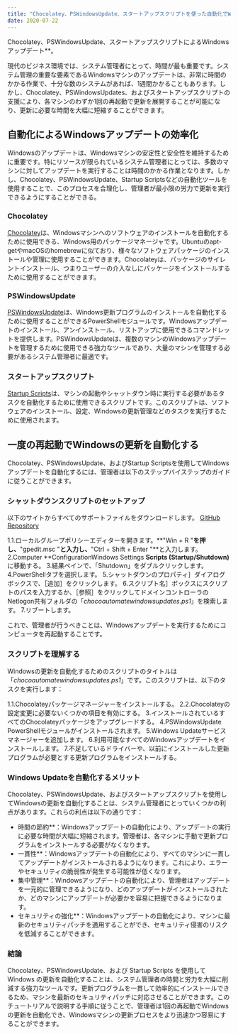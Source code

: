 ```yaml
---
title: "Chocolatey、PSWindowsUpdate、スタートアップスクリプトを使った自動化でWindows Updateを効率化する"
date: 2020-07-22
---
```

Chocolatey、PSWindowsUpdate、スタートアップスクリプトによるWindowsアップデート**。

現代のビジネス環境では、システム管理者にとって、時間が最も重要です。システム管理の重要な要素であるWindowsマシンのアップデートは、非常に時間のかかる作業で、十分な数のシステムがあれば、1週間かかることもあります。しかし、Chocolatey、PSWindowsUpdates、およびスタートアップスクリプトの支援により、各マシンのわずか1回の再起動で更新を展開することが可能になり、更新に必要な時間を大幅に短縮することができます。

## 自動化によるWindowsアップデートの効率化

Windowsのアップデートは、Windowsマシンの安定性と安全性を維持するために重要です。特にリソースが限られているシステム管理者にとっては、多数のマシンに対してアップデートを実行することは時間のかかる作業となります。しかし、Chocolatey、PSWindowsUpdate、Startup Scriptsなどの自動化ツールを使用することで、このプロセスを合理化し、管理者が最小限の労力で更新を実行できるようにすることができる。

### Chocolatey

[Chocolatey](https://chocolatey.org/)は、Windowsマシンへのソフトウェアのインストールを自動化するために使用できる、Windows用のパッケージマネージャです。Ubuntuのapt-getやmacOSのhomebrewに似ており、様々なソフトウェアパッケージのインストールや管理に使用することができます。Chocolateyは、パッケージのサイレントインストール、つまりユーザーの介入なしにパッケージをインストールするために使用することができます。

### PSWindowsUpdate

[PSWindowsUpdate](https://www.powershellgallery.com/packages/PSWindowsUpdate/2.0.0.4)は、Windows更新プログラムのインストールを自動化するために使用することができるPowerShellモジュールです。Windowsアップデートのインストール、アンインストール、リストアップに使用できるコマンドレットを提供します。PSWindowsUpdateは、複数のマシンのWindowsアップデートを管理するために使用できる強力なツールであり、大量のマシンを管理する必要があるシステム管理者に最適です。

### スタートアップスクリプト

[Startup Scripts](https://docs.microsoft.com/en-us/previous-versions/windows/it-pro/windows-server-2012-R2-and-2012/dn789190(v=ws.11))は、マシンの起動やシャットダウン時に実行する必要があるタスクを自動化するために使用できるスクリプトです。このスクリプトは、ソフトウェアのインストール、設定、Windowsの更新管理などのタスクを実行するために使用されます。

## 一度の再起動でWindowsの更新を自動化する

Chocolatey、PSWindowsUpdate、およびStartup Scriptsを使用してWindowsアップデートを自動化するには、管理者は以下のステップバイステップのガイドに従うことができます。

### シャットダウンスクリプトのセットアップ
以下のサイトからすべてのサポートファイルをダウンロードします。 [GitHub Repository](https://github.com/simeononsecurity/ChocoAutomateWindowsUpdates)

1.1.ローカルグループポリシーエディターを開きます。**"Win + R "**を押し、**"gpedit.msc "**と入力し、**"Ctrl + Shift + Enter "**と入力します。
2.Computer **ConfigurationWindows Settings **Scripts (Startup/Shutdown)** に移動する。
3.結果ペインで、「Shutdown」をダブルクリックします。
4.PowerShellタブを選択します。
5.シャットダウンのプロパティ］ダイアログボックスで、［追加］をクリックします。
6.スクリプト名］ボックスにスクリプトのパスを入力するか、［参照］をクリックしてドメインコントローラのNetlogon共有フォルダの「*chocoautomatewindowsupdates.ps1*」を検索します。
7.リブートします。

これで、管理者が行うべきことは、Windowsアップデートを実行するためにコンピュータを再起動することです。

### スクリプトを理解する

Windowsの更新を自動化するためのスクリプトのタイトルは「*chocoautomatewindowsupdates.ps1*」です。このスクリプトは、以下のタスクを実行します：

1.1.Chocolateyパッケージマネージャーをインストールする。
2.2.Chocolateyの設定変更に必要ないくつかの項目を有効にする。
3.インストールされているすべてのChocolateyパッケージをアップグレードする。
4.PSWindowsUpdate PowerShellモジュールがインストールされます。
5.Windows Updateサービスマネージャーを追加します。
6.利用可能なすべてのWindowsアップデートをインストールします。
7.不足しているドライバーや、以前にインストールした更新プログラムが必要とする更新プログラムをインストールする。

### Windows Updateを自動化するメリット

Chocolatey、PSWindowsUpdate、およびスタートアップスクリプトを使用してWindowsの更新を自動化することは、システム管理者にとっていくつかの利点があります。これらの利点は以下の通りです：

- 時間の節約**：Windowsアップデートの自動化により、アップデートの実行に必要な時間が大幅に短縮されます。管理者は、各マシンに手動で更新プログラムをインストールする必要がなくなります。
- 一貫性**：Windowsアップデートの自動化により、すべてのマシンに一貫してアップデートがインストールされるようになります。これにより、エラーやセキュリティの脆弱性が発生する可能性が低くなります。
- 集中管理**：Windowsアップデートの自動化により、管理者はアップデートを一元的に管理できるようになり、どのアップデートがインストールされたか、どのマシンにアップデートが必要かを容易に把握できるようになります。
- セキュリティの強化**：Windowsアップデートの自動化により、マシンに最新のセキュリティパッチを適用することができ、セキュリティ侵害のリスクを低減することができます。

### 結論

Chocolatey、PSWindowsUpdate、および Startup Scripts を使用して Windows の更新を自動化することは、システム管理者の時間と労力を大幅に削減する強力なツールです。更新プログラムを一貫して効率的にインストールできるため、マシンを最新のセキュリティパッチに対応させることができます。このチュートリアルで説明する手順に従うことで、管理者は1回の再起動でWindowsの更新を自動化でき、Windowsマシンの更新プロセスをより迅速かつ容易にすることができます。
